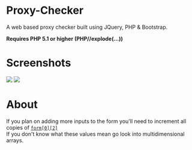 # Proxy-Checker
A web based proxy checker built using JQuery, PHP &amp; Bootstrap.

<b>Requires PHP 5.1 or higher (PHP//explode(...))</b>

# Screenshots
<img src="http://i.imgur.com/yijJEnn.png"/>
<img src="http://i.imgur.com/s5Pd1Gh.png"/>

# About
<p>If you plan on adding more inputs to the form you'll need to increment all copies of <a href="https://github.com/Lynxaa/Proxy-Checker/blob/master/index.html#L60" target="_blank"><code>form[0][2]</code></a><br>If you don't know what these values mean go look into multidimensional arrays.</p>

